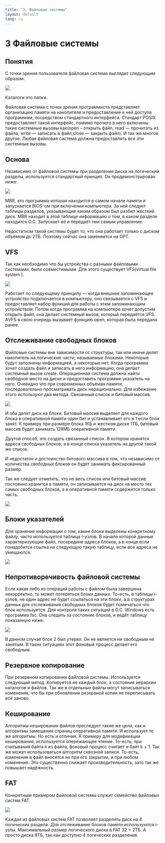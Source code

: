 ```yaml
---
title: "3. Файловые системы"
layout: default
lang: ru
---
```


# **3** Файловые системы

## Понятия

С точки зрения пользователя файловая система выглядит следующим образом:

![](../assets/images/11.png)

Каталоги это папки.

Файловая система с точки зрения программиста представляет организацию памяти на накопителе и предоставление к ней доступа программам, посредством стандартного интерфейса. Стандарт POSIX предоставляет такой интерфейс, помимо прочего в него включены такие системные вызовы как(open – открыть файл, read — прочитать из файла, write — записать в файл,close — закрыть файл). И так же многое другое. Любая файловая система должна предоставлять все эти системные вызовы.

## Основа

Независимо от файловой системы при разделение диска на логический разделы, используется стандартный принцип. Он продемонстрирован ниже:

![](../assets/images/12.png)

MBR, это программа которая находится в самом начале памяти и запускается BIOS-ом при включении компьютера. За ней следует таблицы разделов, указывающие каким образом был разбил жесткий диск. MBR находит в этой таблице информацию о том, в каком разделе находится О.С. Запускает её и передаёт тем самым управление.

Недостатком такой системы будет то, что она работает только с диском объёмом до 2ТБ. Поэтому сейчас она заменяется на GPT.


## VFS
Так как необходимо что бы устройства с разными файловыми системами, были совместимыми. Для этого существует VFS(virtual file system ).

![](../assets/images/13.png)

Работает по следующему принципу — когда внешнее запоминающее устройство подключается в компьютеру, оно связывается с VFS и предоставляет набор функций для работы с этим запоминающим устройством. Потом когда программа на компьютере хочет допустим открыть файл, она делает системный вызов, который передаётся VFS. АVFS в свою очередь вызывает функцию open, которая была передана ранее.

## Отслеживание свободных блоков

Файловые системы вне зависимости от структуры, так или иначе делят накопитель на логические части, называемые блоками. Некоторые будут заполнены информацией, а некоторые нет. Когда программа хочет создать файл и записать в него информацию, она делает системный вызов create. Операционная система должна найти свободное место на диске и предоставить программе указатель на него. Очевидно что при современных объёмах памяти, последовательно просматривать диск нерационально. Для избежание этого используют два метода. Связанный список и битовый массив.

![](../assets/images/14.png)

И оба делят диск на блоки. Битовый массив выделяет для каждого блока в оперативной памяти один бит и устанавливает его в 1 если блок занят. К примеру при размере блока 1КБ и жестком диске 1ТБ, битовый массив будет занимать 128МБ оперативной памяти.

Другой способ, это создать связанный список. В котором хранятся адреса свободных блоков, а в конце списка указатель на другой такой же список.

И недостаток и достоинство битового массива в том, что независимо от количества свободных блоков он будет занимать фиксированный размер.

Так же следует отметить, что не весь список или битовый массив постоянно хранится в памяти, он записывается на диск на место тех самых свободных блоков, а в оперативной памяти  содержится только часть.

![](../assets/images/15.png)

## Блоки указателей

Для хранение информации о том, какие блоки выделены конкретному файлу, часто используется таблица I-узлов. В начале которой данные характеризующие файл, посередине адреса блоков, а в конце если понадобится ссылка на следующую такую таблицу, если все адреса не умещаются.

![](../assets/images/16.png)

## Непротиворечивость файловой системы

Если какая либо из операций работы с файлом была завершена некорректно, то может потеряться блоки данных. То-есть, в таблицы i-узлов, не один адрес не будет ссылаться на эти блоки, а в структурах данных для отслеживания свободных блоков будет помечаться что блок используется. Для контроля таких ситуаций в О.С. Windows есть программа fsc. Она следить за состояние блоков, и ведёт таблицу показанную ниже:

![](../assets/images/17.png)

В данном случае блок 2 был утерял. Он не является ни свободным не занятым. В таких ситуациях этот фоновый процесс делает его свободным.

## Резервное копирование

При резервном копировании файловой системы. Используется следующий метод. Копируется не каждый блок, а состояние иерархии каталогов и файлов. Так же в отдельные файлы могут записываться изменения, что бы при обновлении резервной копии не переписывать всё заново.

## Кеширование

Алгоритмы кеширования файлов преследует такие же цели, как и алгоритмы замещения страниц оперативной памяти. И использует те же алгоритмы. Но есть и отличия. К примеру для модификации кеширования, используется опережающее чтение. То-есть, при считывания байта k из файла, фоновый процесс считает и байт k + 1. Так же может использоваться алгоритм сквозной записи. То-есть, изменения в файл вносятся не при его закрытии, и при любом изменение. Это существенно снижает производительность, зато так же повышает надёжность.

## FAT

Конкретным примером файловой системы служит семейство файловых систем FAT.

![](../assets/images/18.png)

Каждая из файловых систем FAT позволяет разделить диск на 4 логических раздела. Для отслеживание блоков памяти используются i-узлы. Максимальный размер логического диска в FAT 32 = 2ТБ. А просто диска 8ТБ, так как доступно 4 логических разделения.